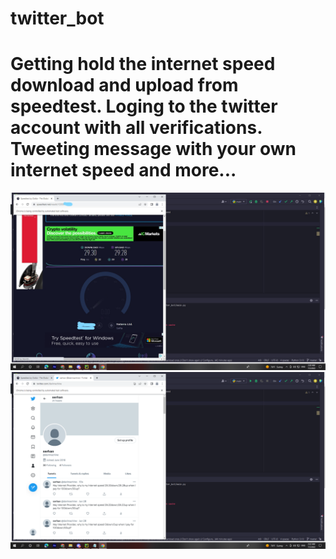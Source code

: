# twitter_bot
<h1>Getting hold the internet speed download and upload from speedtest.
Loging to the twitter account with all verifications.
Tweeting message with your own internet speed and more...
</h1>
<img src='Inkedtwitter_1.jpg'> </img>
<br>
<img src='twitter_2.png'> </img>



